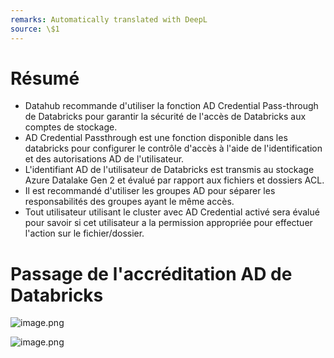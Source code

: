 ```yaml
---
remarks: Automatically translated with DeepL
source: \$1
---
```


# Résumé
- Datahub recommande d'utiliser la fonction AD Credential Pass-through de Databricks pour garantir la sécurité de l'accès de Databricks aux comptes de stockage.
- AD Credential Passthrough est une fonction disponible dans les databricks pour configurer le contrôle d'accès à l'aide de l'identification et des autorisations AD de l'utilisateur.
- L'identifiant AD de l'utilisateur de Databricks est transmis au stockage Azure Datalake Gen 2 et évalué par rapport aux fichiers et dossiers ACL.
- Il est recommandé d'utiliser les groupes AD pour séparer les responsabilités des groupes ayant le même accès.
- Tout utilisateur utilisant le cluster avec AD Credential activé sera évalué pour savoir si cet utilisateur a la permission appropriée pour effectuer l'action sur le fichier/dossier.

# Passage de l'accréditation AD de Databricks

![image.png](/.attachments/image-362c5896-3e0e-469c-80b6-557bb1184ebc.png)

![image.png](/.attachments/image-9ea2d0e1-44ef-4636-abef-0975c6c846b6.png)
